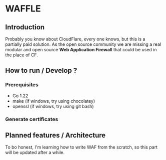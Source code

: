 # WAFFLE

## Introduction
Probably you know about CloudFlare, every one knows, but this is a partially paid solution. As the open source community
we are missing a real modular and open source **Web Application Firewall** that could be used in the place of CF.

## How to run / Develop ?

### Prerequisites 
+ Go 1.22
+ make (if windows, try using chocolatey)
+ openssl (if windows, try using git bash)

### Generate certificates

## Planned features / Architecture
To bo honest, I'm learning how to write WAF from the scratch, so this part will be updated after a while. 
